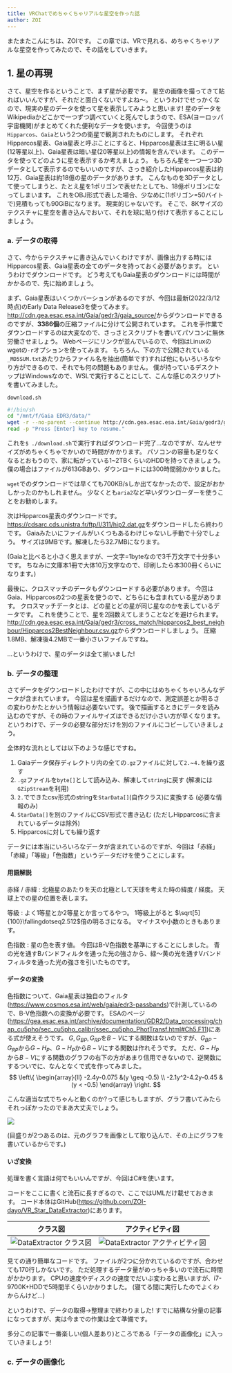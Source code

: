 ```yaml
---
title: VRChatでめちゃくちゃリアルな星空を作った話
author: ZOI
---
```


またまたこんにちは、ZOIです。
この章では、VRで見れる、めちゃくちゃリアルな星空を作ってみたので、その話をしていきます。

## 1. 星の再現

さて、星空を作るということで、まず星が必要です。
星空の画像を撮ってきて貼ればいいんですが、それだと面白くないですよね〜。
というわけでせっかくなので、現実の星のデータを使って星を表示してみようと思います!
星のデータをWikipediaかどこかで一つずつ調べていくと死んでしまうので、ESA(ヨーロッパ宇宙機関)がまとめてくれた便利なデータを使います。
今回使うのは`Hipparcos`、`Gaia`という2つの衛星で観測されたものにします。
それぞれHipparcos星表、Gaia星表と呼ぶことにすると、Hipparcos星表は主に明るい星(12等星以上)、Gaia星表は暗い星(20等星以上)の情報を含んでいます。
このデータを使ってどのように星を表示するか考えましょう。
もちろん星を一つ一つ3Dデータとして表示するのでもいいのですが、さっき紹介したHipparcos星表は約12万、Gaia星表は約18億の星のデータがあります。
こんなものを3Dデータとして使ってしまうと、たとえ星を1ポリゴンで表せたとしても、18億ポリゴンになってしまいます。
これをOBJ形式で表した場合、少なめに(1ポリゴン=50バイトで)見積もっても90GiBになります。
現実的じゃないです。
そこで、8Kサイズのテクスチャに星空を書き込んでおいて、それを球に貼り付けて表示することにしましょう。

### a. データの取得

さて、今からテクスチャに書き込んでいくわけですが、画像出力する時にはHipparcos星表、Gaia星表の全てのデータを持っておく必要があります。
というわけでダウンロードです。
どう考えてもGaia星表のダウンロードには時間がかかるので、先に始めましょう。

まず、Gaia星表はいくつかバーションがあるのですが、今回は最新(2022/3/12時点)のEarly Data Release3を使ってみます。
<http://cdn.gea.esac.esa.int/Gaia/gedr3/gaia_source/>からダウンロードできるのですが、**3386個**の圧縮ファイルに分けて公開されています。
これを手作業でダウンロードするのは大変なので、さっさとスクリプトを書いてパソコンに無休労働させましょう。
Webページにリンクが並んでいるので、今回はLinuxのwgetの`-r`オプションを使ってみます。
もちろん、下の方で公開されている`_MD5SUM.txt`あたりからファイル名を抽出(簡単です)すれば他にもいろいろなやり方ができるので、それでも何の問題もありません。
僕が持っているデスクトップはWindowsなので、WSLで実行することにして、こんな感じのスクリプトを書いてみました。

`download.sh`

```bash
#!/bin/sh
cd "/mnt/f/Gaia EDR3/data/"
wget -r --no-parent --continue http://cdn.gea.esac.esa.int/Gaia/gedr3/gaia_source/
read -p "Press [Enter] key to resume."
```

これを`$ ./download.sh`で実行すればダウンロード完了...なのですが、なんせサイズがめちゃくちゃでかいので時間がかかります。
パソコンの容量も足りなくなるとおもうので、家に転がっている1~2TBくらいのHDDを持ってきましょう。
僕の場合はファイルが613GBあり、ダウンロードには300時間弱かかりました。

`wget`でのダウンロードでは早くても700KB/sしか出てなかったので、設定がおかしかったのかもしれません。
少なくとも`aria2`など早いダウンローダーを使うことをお勧めします。

次はHipparcos星表のダウンロードです。
<https://cdsarc.cds.unistra.fr/ftp/I/311/hip2.dat.gz>をダウンロードしたら終わりです。
Gaiaみたいにファイルがいくつもあるわけじゃないし手動で十分でしょう。
サイズは9MBです。解凍したら32.7MBになります。

(Gaiaと比べると小さく思えますが、一文字=1byteなので3千万文字で十分多いです。
ちなみに文庫本1冊で大体10万文字なので、印刷したら本300冊くらいになります。)

最後に、クロスマッチのデータもダウンロードする必要があります。
今回はGaia、Hipparcosの2つの星表を使うので、どちらにも含まれている星があります。
クロスマッチデータとは、どの星とどの星が同じ星なのかを表しているデータです。
これを使うことで、星を2回数えてしまうことなどを避けられます。
<http://cdn.gea.esac.esa.int/Gaia/gedr3/cross_match/hipparcos2_best_neighbour/Hipparcos2BestNeighbour.csv.gz>からダウンロードしましょう。
圧縮1.8MB、解凍後4.2MBで一番小さいファイルですね。

...というわけで、星のデータは全て揃いました!

### b. データの整理

さてデータをダウンロードしたわけですが、この中にはめちゃくちゃいろんなデータが含まれています。
今回は星を描画するだけなので、測定誤差とか明るさの変わりかたとかいう情報は必要ないです。
後で描画するときにデータを読み込むのですが、その時のファイルサイズはできるだけ小さい方が早くなります。
というわけで、データの必要な部分だけを別のファイルにコピーしていきましょう。

全体的な流れとしては以下のような感じですね。

1. Gaiaデータ保存ディレクトリ内の全ての`.gz`ファイルに対して`2.`~`4.`を繰り返す
2. `.gz`ファイルを`byte[]`として読み込み、解凍して`string`に戻す
(解凍には`GZipStream`を利用)
3. `2.`でできたcsv形式のstringを`StarData[]`(自作クラス)に変換する
(必要な情報のみ)
4. `StarData[]`を別のファイルにCSV形式で書き込む
(ただしHipparcosに含まれているデータは除外)
5. Hipparcosに対しても繰り返す

データには本当にいろいろなデータが含まれているのですが、今回は「赤経」「赤緯」「等級」「色指数」というデータだけを使うことにします。

#### 用語解説

赤経 / 赤緯
: 北極星のあたりを天の北極として天球を考えた時の緯度 / 経度。
  天球上での星の位置を表します。

等級
: よく1等星とか2等星とか言ってるやつ。
  1等級上がると $\sqrt[5]{100}\fallingdotseq2.512$倍の明るさになる。
  マイナスや小数のときもあります。

色指数
: 星の色を表す値。
  今回はB-V色指数を基準にすることにしました。
  青の光を通すBバンドフィルタを通った光の強さから、緑〜黄の光を通すVバンドフィルタを通った光の強さを引いたものです。

#### データの変換

色指数について、Gaia星表は独自のフィルタ(<https://www.cosmos.esa.int/web/gaia/edr3-passbands>)で計測しているので、B-V色指数への変換が必要です。
ESAのページ(<https://gea.esac.esa.int/archive/documentation/GDR2/Data_processing/chap_cu5pho/sec_cu5pho_calibr/ssec_cu5pho_PhotTransf.html#Ch5.F11>)にある式が使えそうです。
$G, G_{BP}, G_{RP}$を$B - V$にする関数はないのですが、$G_{BP}-G_{RP}$から$G-H_P$、$G-H_P$から$B-V$にする関数は作れそうです。
ただ、$G-H_P$から$B-V$にする関数のグラフの右下の方があまり信用できないので、逆関数にするついでに、なんとなくで式を作ってみました。
$$
\left\{
  \begin{array}{ll}
    -2.4y-0.075 &(y \geq -0.5) \\
    -2.1y^2-4.2y-0.45 &(y < -0.5)
  \end{array}
\right.
$$

こんな適当な式でちゃんと動くのか?って感じもしますが、グラフ書いてみたらそれっぽかったのでまあ大丈夫でしょう。

![](./Assets/Gaia-BV_Graph/out.png)

(目盛りが2つあるのは、元のグラフを画像として取り込んで、その上にグラフを書いているからです。)

#### いざ変換

処理を書く言語は何でもいいんですが、今回はC#を使います。

コードをここに書くと流石に長すぎるので、ここではUMLだけ載せておきます。
コード本体はGitHub(<https://github.com/ZOI-dayo/VR_Star_DataExtractor>)にあります。

|クラス図|アクティビティ図|
| :----: | :------------: |
| ![DataExtractor クラス図](./Assets/UML/DataExtractor/DataExtractor_Class.svg) | ![DataExtractor アクティビティ図](./Assets/UML/DataExtractor/DataExtractor_Activity.svg) |

見ての通り簡単なコードです。
ファイルが2つに分かれているのですが、合わせても170行しかないです。
ただ処理するデータ量がめっちゃ多いので流石に時間がかかります。
CPUの速度やディスクの速度でだいぶ変わると思いますが、i7-9700K+HDDで5時間半くらいかかりました。
(寝てる間に実行したのでよくわからんけど...)

というわけで、データの取得→整理まで終わりました!
すでに結構な分量の記事になってますが、実は今までの作業は全て準備です。

多分この記事で一番楽しい(個人差あり)ところである「データの画像化」に入っていきましょう!

### c. データの画像化

